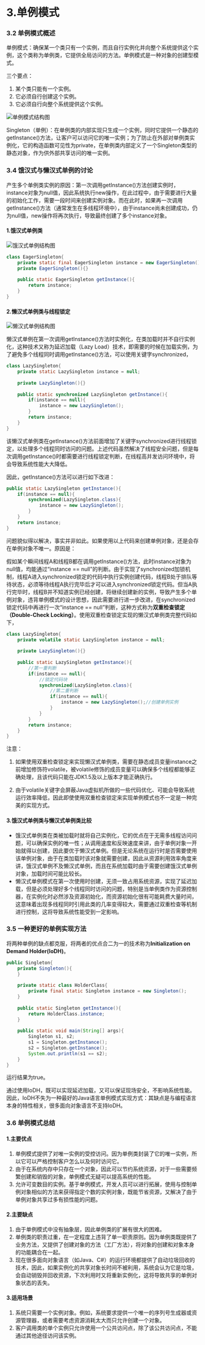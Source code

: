 # 3.单例模式

### 3.2 单例模式概述

单例模式：确保某一个类只有一个实例，而且自行实例化并向整个系统提供这个实例，这个类称为单例类，它提供全局访问的方法。单例模式是一种对象的创建型模式。

三个要点：

1. 某个类只能有一个实例。
2. 它必须自行创建这个实例。
3. 它必须自行向整个系统提供这个实例。

![单例模式结构图](E:\Github仓库\Notes\DesignPatterns\设计模式的艺术\assets\单例模式结构图.PNG)

Singleton（单例）：在单例类的内部实现只生成一个实例，同时它提供一个静态的getInstance()方法，让客户可以访问它的唯一实例；为了防止在外部对单例类实例化，它的构造函数可见性为private，在单例类内部定义了一个Singleton类型的静态对象，作为供外部共享访问的唯一实例。

### 3.4 饿汉式与懒汉式单例的讨论

产生多个单例类实例的原因：第一次调用getInstance()方法创建实例时，instance对象为null值，因此系统执行new操作，在此过程中，由于需要进行大量的初始化工作，需要一段时间来创建实例对象。而在此时，如果再一次调用getInstance()方法（通常发生在多线程环境中），由于instance尚未创建成功，仍为null值，new操作将再次执行，导致最终创建了多个instance对象。

#### 1.饿汉式单例类

![饿汉式单例结构图](E:\Github仓库\Notes\DesignPatterns\设计模式的艺术\assets\饿汉式单例结构图.PNG)

```java
class EagerSingleton{
    private static final EagerSingleton instance = new EagerSingleton();
    private EagerSingleton(){}
    
    public static EagerSingleton getInstance(){
        return instance;
    }
}
```

#### 2.懒汉式单例类与线程锁定

![懒汉式单例结构图](E:\Github仓库\Notes\DesignPatterns\设计模式的艺术\assets\懒汉式单例结构图.PNG)

懒汉式单例在第一次调用getInstance()方法时实例化，在类加载时并不自行实例化，这种技术又称为延迟加载（Lazy Load）技术，即需要的时候在加载实例，为了避免多个线程同时调用getInstance()方法，可以使用关键字synchronized，

```java
class LazySingleton{
    private static LazySingleton instance = null;
    
    private LazySingleton(){}
    
    public static synchronized LazySingleton getInstance(){
        if(instance == null){
            instance = new LazySingleton();
        }
        return instance;
    }
}
```

该懒汉式单例类在getInstance()方法前面增加了关键字synchronized进行线程锁定，以处理多个线程同时访问的问题。上述代码虽然解决了线程安全问题，但是每次调用getInstance()时都需要进行线程锁定判断，在线程高并发访问环境中，将会导致系统性能大大降低。

因此，getInstance()方法可以进行如下改进：

```java
public static LazySingleton getInstance(){
	if(instance == null){
        synchronized(LazySingleton.class){
            instance = new LazySingleton();
        }
	}
	return instance;
}
```

问题貌似得以解决，事实并非如此。如果使用以上代码来创建单例对象，还是会存在单例对象不唯一。原因是：

假如某个瞬间线程A和线程B都在调用getInstance()方法，此时instance对象为null值，均能通过“instance == null”的判断。由于实现了synchronized加锁机制，线程A进入synchronized锁定的代码中执行实例创建代码，线程B处于排队等待状态，必须等待线程A执行完毕后才可以进入synchronized锁定代码。但当A执行完毕时，线程B并不知道实例已经创建，将继续创建新的实例，导致产生多个单例对象，违背单例模式的设计思想，因此需要进行进一步改进，在synchronized锁定代码中再进行一次“instance == null”判断，这种方式称为**双重检查锁定（Double-Check Locking）**。使用双重检查锁定实现的懒汉式单例类完整代码如下，

```java
class LazySingleton{
    private volatile static LazySingleton instance = null;
    
    private LazySingleton(){}
    
    public static LazySingleton getInstance(){
        //第一重判断
        if(instance == null){
            //锁定代码块
            synchronized(LazySingleton.class){
                //第二重判断
                if(instance == null){
                    instance = new LazySingleton();//创建单例实例
                }
            }
        }
        return instance;
    }  
}
```

注意：

1. 如果使用双重检查锁定来实现懒汉式单例类，需要在静态成员变量instance之前增加修饰符volatile，被volatile修饰的成员变量可以确保多个线程都能够正确处理，且该代码只能在JDK1.5及以上版本才能正确执行。

2. 由于volatile关键字会屏蔽Java虚拟机所做的一些代码优化、可能会导致系统运行效率降低，因此即使使用双重检查锁定来实现单例模式也不一定是一种完美的实现方式。

#### 3.饿汉式单例类与懒汉式单例类比较

- 饿汉式单例类在类被加载时就将自己实例化，它的优点在于无需多线程访问问题，可以确保实例的唯一性；从调用速度和反映速度来讲，由于单例对象一开始就得以创建，因此要优于懒汉式单例。但是无论系统在运行时是否需要使用该单例对象，由于在类加载时该对象就需要创建，因此从资源利用效率角度来讲，饿汉式单例不及懒汉式单例，而且在系统加载时由于需要创建饿汉式单例对象，加载时间可能比较长。
- 懒汉式单例模式在第一次使用时创建，无须一致占用系统资源，实现了延迟加载，但是必须处理好多个线程同时访问的问题，特别是当单例类作为资源控制器，在实例化时必然涉及资源初始化，而资源初始化很有可能耗费大量时间，这意味着出现多线程同时引用此类的几率变得较大，需要通过双重检查等机制进行控制，这将导致系统性能受到一定影响。

### 3.5 一种更好的单例实现方法

将两种单例的缺点都克服，将两者的优点合二为一的技术称为**Initialization on Demand Holder(IoDH)**。

```java
public Singleton{
    private Singleton(){
    }
    
    private static class HolderClass{
        private final static Singleton instance = new Singleton();
    }
    
    public static Singleton getInstance(){
        return HolderClass.instance;
    }
    
    public static void main(String[] args){
        Singleton s1, s2;
        s1 = Singleton.getInstance();
        s2 = Singleton.getInstance();
        System.out.println(s1 == s2);
    }
}
```

运行结果为true。

通过使用IoDH，既可以实现延迟加载，又可以保证现场安全，不影响系统性能。因此，IoDH不失为一种最好的Java语言单例模式实现方式：其缺点是与编程语言本身的特性相关，很多面向对象语言不支持IoDH。

### 3.6 单例模式总结

#### 1.主要优点

1. 单例模式提供了对唯一实例的受控访问。因为单例类封装了它的唯一实例，所以它可以严格控制客户怎么以及何时访问它。
2. 由于在系统内存中只存在一个对象，因此可以节约系统资源，对于一些需要频繁创建和销毁的对象，单例模式无疑可以提高系统的性能。
3. 允许可变数目的实例。基于单例模式，开发人员可以进行拓展，使用与控制单例对象相似的方法来获得指定个数的实例对象，既能节省资源，又解决了由于单例对象共享过多有损性能的问题。

#### 2.主要缺点

1. 由于单例模式中没有抽象层，因此单例类的扩展有很大的困难。
2. 单例类的职责过重，在一定程度上违背了单一职责原则。因为单例类既提供了业务方法，又提供了创建对象的方法（工厂方法），将对象的创建和对象本身的功能耦合在一起。
3. 现在很多面向对象语言（如Java、C#）的运行环境都提供了自动垃圾回收的技术，因此，如果实例化的共享对象长时间不被利用，系统会认为它是垃圾，会自动销毁并回收资源，下次利用时又将重新实例化，这将导致共享的单例对象状态的丢失。

#### 3.适用场景

1. 系统只需要一个实例对象。例如，系统要求提供一个唯一的序列号生成器或资源管理器，或者需要考虑资源消耗太大而只允许创建一个对象。
2. 客户调用类的单个实例只允许使用一个公共访问点，除了该公共访问点，不能通过其他途径访问该实例。